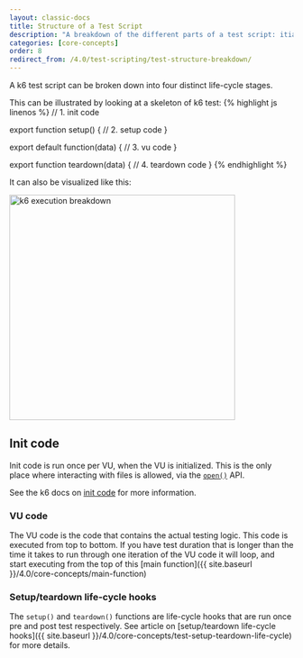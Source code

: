 ```yaml
---
layout: classic-docs
title: Structure of a Test Script
description: "A breakdown of the different parts of a test script: itialization, setup, virtual user, and teardown code."
categories: [core-concepts]
order: 8
redirect_from: /4.0/test-scripting/test-structure-breakdown/
---
```


A k6 test script can be broken down into four distinct life-cycle stages.

This can be illustrated by looking at a skeleton of k6 test:
{% highlight js linenos %}
// 1. init code

export function setup() {
    // 2. setup code
}

export default function(data) {
    // 3. vu code
}

export function teardown(data) {
    // 4. teardown code
}
{% endhighlight %}

It can also be visualized like this:

<p class="text-center"><img src="{{ site.baseurl }}/assets/img/v4/test-scripting/v4-k6-execution-breakdown.svg" alt="k6 execution breakdown" width="400"></p>

## Init code

Init code is run once per VU, when the VU is initialized. This is the only place where interacting with files is allowed, via the [`open()`](https://docs.k6.io/docs/open-filepath-mode) API.

See the k6 docs on [init code](https://docs.k6.io/docs/test-life-cycle#section-init-and-vu-stages) for more information.

### VU code

The VU code is the code that contains the actual testing logic. This code is executed from top to bottom. If you have test duration that is longer than the time it takes to run through one iteration of the VU code it will loop, and start executing from the top of this [main function]({{ site.baseurl }}/4.0/core-concepts/main-function)

### Setup/teardown life-cycle hooks

The `setup()` and `teardown()` functions are life-cycle hooks that are run once pre and post test respectively. See article on [setup/teardown life-cycle hooks]({{ site.baseurl }}/4.0/core-concepts/test-setup-teardown-life-cycle) for more details.

